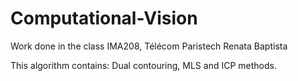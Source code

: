 # Computational-Vision
Work done in the class IMA208, Télécom Paristech
Renata Baptista

This algorithm contains: Dual contouring, MLS and ICP  methods.
